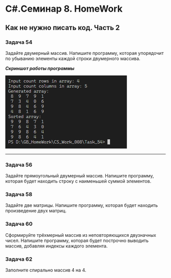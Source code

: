 # C#.Семинар 8. HomeWork
## Как не нужно писать код. Часть 2

### Задача 54

Задайте двумерный массив. Напишите программу, которая упорядочит по убыванию элементы каждой строки двумерного массива.

__*Скриншот работы программы*__

!["Скриншот выполнения"](/ScreenShots/Task_54.png "Скриншот выполнения" )

---

### Задача 56

Задайте прямоугольный двумерный массив. Напишите программу, которая будет находить строку с наименьшей суммой элементов.

### Задача 58

Задайте две матрицы. Напишите программу, которая будет находить произведение двух матриц.

### Задача 60
Сформируйте трёхмерный массив из неповторяющихся двузначных чисел. Напишите программу, которая будет построчно выводить массив, добавляя индексы каждого элемента.

### Задача 62

Заполните спирально массив 4 на 4.
